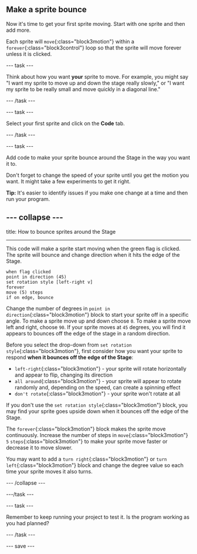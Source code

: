 ## Make a sprite bounce

Now it's time to get your first sprite moving. Start with one sprite and then add more. 

Each sprite will `move`{:class="block3motion"} within a `forever`{:class="block3control"} loop so that the sprite will move forever unless it is clicked.


--- task ---

Think about how you want **your** sprite to move. For example, you might say "I want my sprite to move up and down the stage really slowly," or "I want my sprite to be really small and move quickly in a diagonal line."

--- /task ---

--- task ---

Select your first sprite and click on the **Code** tab. 

--- /task ---

--- task ---

Add code to make your sprite bounce around the Stage in the way you want it to. 

Don't forget to change the speed of your sprite until you get the motion you want. It might take a few experiments to get it right.

**Tip:** It's easier to identify issues if you make one change at a time and then run your program.

--- collapse ---
---

title: How to bounce sprites around the Stage

---

This code will make a sprite start moving when the green flag is clicked. The sprite will bounce and change direction when it hits the edge of the Stage. 

```blocks3
when flag clicked
point in direction (45)
set rotation style [left-right v]
forever
move (5) steps
if on edge, bounce
```

Change the number of degrees in `point in direction`{:class="block3motion"} block to start your sprite off in a specific angle. To make a sprite move up and down choose `0`. To make a sprite move left and right, choose `90`. If your sprite moves at `45` degrees, you will find it appears to bounces off the edge of the stage in a random direction. 

Before you select the drop-down from `set rotation style`{:class="block3motion"}, first consider how you want your sprite to respond **when it bounces off the edge of the Stage**:
+ `left-right`{:class="block3motion"} - your sprite will rotate horizontally and appear to flip, changing its direction
+ `all around`{:class="block3motion"} - your sprite will appear to rotate randomly and, depending on the speed, can create a spinning effect
+ `don't rotate`{:class="block3motion"} - your sprite won't rotate at all

If you don't use the `set rotation style`{:class="block3motion"} block, you may find your sprite goes upside down when it bounces off the edge of the Stage.

The `forever`{:class="block3motion"} block makes the sprite move continuously. Increase the number of steps in `move`{:class="block3motion"} `5` `steps`{:class="block3motion"} to make your sprite move faster or decrease it to move slower. 

You may want to add a `turn right`{:class="block3motion"} or `turn left`{:class="block3motion"} block and change the degree value so each time your sprite moves it also turns.

--- /collapse --- 

---/task ---

--- task ---

Remember to keep running your project to test it. Is the program working as you had planned?

--- /task ---

--- save ---
